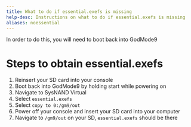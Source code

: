 ```yaml
---
title: What to do if essential.exefs is missing
help-desc: Instructions on what to do if essential.exefs is missing
aliases: noessential
---
```


In order to do this, you will need to boot back into GodMode9

# Steps to obtain essential.exefs
1. Reinsert your SD card into your console
2. Boot back into GodMode9 by holding start while powering on
3. Navigate to SysNAND Virtual
4. Select `essential.exefs`
5. Select `copy to 0:/gm9/out`
6. Power off your console and insert your SD card into your computer
7. Navigate to `/gm9/out` on your SD, `essential.exefs` should be there
